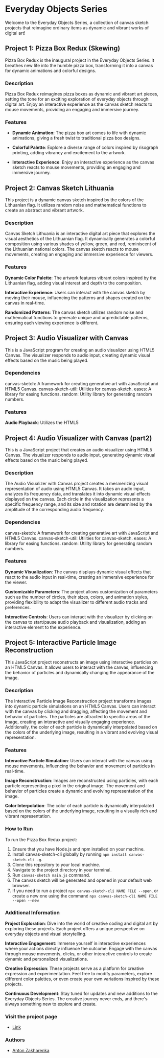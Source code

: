 # Everyday Objects Series

Welcome to the Everyday Objects Series, a collection of canvas sketch projects that reimagine ordinary items as dynamic and vibrant works of digital art!

## Project 1: Pizza Box Redux (Skewing)

Pizza Box Redux is the inaugural project in the Everyday Objects Series. It breathes new life into the humble pizza box, transforming it into a canvas for dynamic animations and colorful designs.

### Description

Pizza Box Redux reimagines pizza boxes as dynamic and vibrant art pieces, setting the tone for an exciting exploration of everyday objects through digital art. Enjoy an interactive experience as the canvas sketch reacts to mouse movements, providing an engaging and immersive journey.

### Features

-   **Dynamic Animation**: The pizza box art comes to life with dynamic animations, giving a fresh twist to traditional pizza box designs.

-   **Colorful Palette**: Explore a diverse range of colors inspired by risograph printing, adding vibrancy and excitement to the artwork.

-   **Interactive Experience**: Enjoy an interactive experience as the canvas sketch reacts to mouse movements, providing an engaging and immersive journey.

## Project 2: Canvas Sketch Lithuania

This project is a dynamic canvas sketch inspired by the colors of the Lithuanian flag. It utilizes random noise and mathematical functions to create an abstract and vibrant artwork.

### Description

Canvas Sketch Lithuania is an interactive digital art piece that explores the visual aesthetics of the Lithuanian flag. It dynamically generates a colorful composition using various shades of yellow, green, and red, reminiscent of the Lithuanian national colors. The canvas sketch reacts to mouse movements, creating an engaging and immersive experience for viewers.

### Features

**Dynamic Color Palette**: The artwork features vibrant colors inspired by the Lithuanian flag, adding visual interest and depth to the composition.

**Interactive Experience**: Users can interact with the canvas sketch by moving their mouse, influencing the patterns and shapes created on the canvas in real-time.

**Randomized Patterns**: The canvas sketch utilizes random noise and mathematical functions to generate unique and unpredictable patterns, ensuring each viewing experience is different.

## Project 3: Audio Visualizer with Canvas

This is a JavaScript program for creating an audio visualizer using HTML5 Canvas. The visualizer responds to audio input, creating dynamic visual effects based on the music being played.

### Dependencies

canvas-sketch: A framework for creating generative art with JavaScript and HTML5 Canvas.
canvas-sketch-util: Utilities for canvas-sketch.
eases: A library for easing functions.
random: Utility library for generating random numbers.

### Features

**Audio Playback**: Utilizes the HTML5 <audio> element for audio playback.
**Canvas Drawing**: Utilizes the HTML5 Canvas API for drawing dynamic visual effects.
**Audio Analysis**: Utilizes the Web Audio API to analyze audio frequency data.
**Dynamic Visual Effects**: Generates dynamic visual effects based on the audio frequency data, creating an immersive audio-visual experience.

## Project 4: Audio Visualizer with Canvas (part2)

This is a JavaScript project that creates an audio visualizer using HTML5 Canvas. The visualizer responds to audio input, generating dynamic visual effects based on the music being played.

### Description

The Audio Visualizer with Canvas project creates a mesmerizing visual representation of audio using HTML5 Canvas. It takes an audio input, analyzes its frequency data, and translates it into dynamic visual effects displayed on the canvas. Each circle in the visualization represents a specific frequency range, and its size and rotation are determined by the amplitude of the corresponding audio frequency.

### Dependencies

canvas-sketch: A framework for creating generative art with JavaScript and HTML5 Canvas.
canvas-sketch-util: Utilities for canvas-sketch.
eases: A library for easing functions.
random: Utility library for generating random numbers.

### Features

**Dynamic Visualization**: The canvas displays dynamic visual effects that react to the audio input in real-time, creating an immersive experience for the viewer.

**Customizable Parameters**: The project allows customization of parameters such as the number of circles, their sizes, colors, and animation styles, providing flexibility to adapt the visualizer to different audio tracks and preferences.

**Interactive Controls**: Users can interact with the visualizer by clicking on the canvas to start/pause audio playback and visualization, adding an interactive element to the experience.

## Project 5: Interactive Particle Image Reconstruction

This JavaScript project reconstructs an image using interactive particles on an HTML5 Canvas. It allows users to interact with the canvas, influencing the behavior of particles and dynamically changing the appearance of the image.

### Description

The Interactive Particle Image Reconstruction project transforms images into dynamic particle simulations on an HTML5 Canvas. Users can interact with the canvas by clicking and dragging, affecting the movement and behavior of particles. The particles are attracted to specific areas of the image, creating an interactive and visually engaging experience. Additionally, the color of each particle is dynamically interpolated based on the colors of the underlying image, resulting in a vibrant and evolving visual representation.

### Features

**Interactive Particle Simulation**: Users can interact with the canvas using mouse movements, influencing the behavior and movement of particles in real-time.

**Image Reconstruction**: Images are reconstructed using particles, with each particle representing a pixel in the original image. The movement and behavior of particles create a dynamic and evolving representation of the image.

**Color Interpolation**: The color of each particle is dynamically interpolated based on the colors of the underlying image, resulting in a visually rich and vibrant representation.

### How to Run

To run the Pizza Box Redux project:

1. Ensure that you have Node.js and npm installed on your machine.
2. Install canvas-sketch-cli globally by running `npm install canvas-sketch-cli -g`.
3. Clone this repository to your local machine.
4. Navigate to the project directory in your terminal.
5. Run `canvas-sketch main.js` command.
6. The canvas sketch will be generated and opened in your default web browser.
7. If you need to run a project `npx canvas-sketch-cli NAME FILE --open`,
   or create a new one using the command `npx canvas-sketch-cli NAME FILE --open --new`

### Additional Information

**Project Exploration**: Dive into the world of creative coding and digital art by exploring these projects. Each project offers a unique perspective on everyday objects and visual storytelling.

**Interactive Engagement**: Immerse yourself in interactive experiences where your actions directly influence the outcome. Engage with the canvas through mouse movements, clicks, or other interactive controls to create dynamic and personalized visualizations.

**Creative Expression**: These projects serve as a platform for creative expression and experimentation. Feel free to modify parameters, explore different color palettes, or even create your own variations inspired by these projects.

**Continuous Development**: Stay tuned for updates and new additions to the Everyday Objects Series. The creative journey never ends, and there's always something new to explore and create.

### Visit the project page

-   [Link](https://zaharenko.github.io/canvasSketch/index.html)

### Authors

-   [Anton Zakharenka](https://github.com/Zaharenko)
